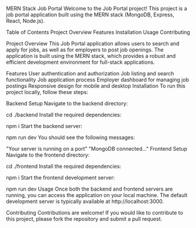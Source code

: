 MERN Stack Job Portal
Welcome to the Job Portal project! This project is a job portal application built using the MERN stack (MongoDB, Express, React, Node.js).

Table of Contents
Project Overview
Features
Installation
Usage
Contributing

Project Overview
This Job Portal application allows users to search and apply for jobs, as well as for employers to post job openings. The application is built using the MERN stack, which provides a robust and efficient development environment for full-stack applications.

Features
User authentication and authorization
Job listing and search functionality
Job application process
Employer dashboard for managing job postings
Responsive design for mobile and desktop
Installation
To run this project locally, follow these steps:

Backend Setup
Navigate to the backend directory:

cd ./backend
Install the required dependencies:

npm i
Start the backend server:

npm run dev
You should see the following messages:

"Your server is running on a port"
"MongoDB connected..."
Frontend Setup
Navigate to the frontend directory:

cd ./frontend
Install the required dependencies:

npm i
Start the frontend development server:

npm run dev
Usage
Once both the backend and frontend servers are running, you can access the application on your local machine. The default development server is typically available at http://localhost:3000.

Contributing
Contributions are welcome! If you would like to contribute to this project, please fork the repository and submit a pull request.
